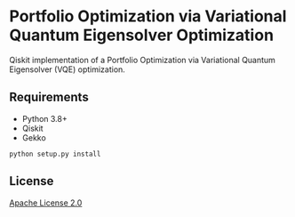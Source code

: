 # Portfolio Optimization via Variational Quantum Eigensolver Optimization

Qiskit implementation of a Portfolio Optimization via Variational Quantum Eigensolver (VQE) optimization.

 ## Requirements
 * Python 3.8+
 * Qiskit
 * Gekko

```shell
python setup.py install
```

 ## License
[Apache License 2.0](https://github.com/adelshb/quantum-porforlio-optimization-via-entanglement-forging/blob/main/LICENSE)